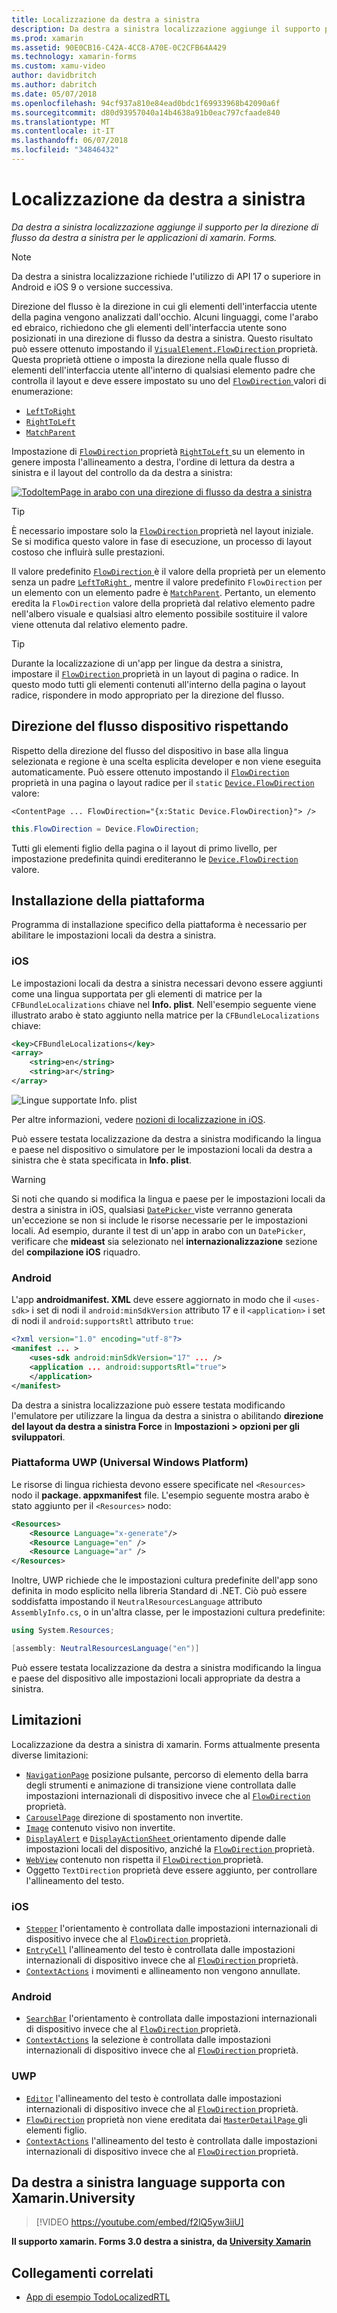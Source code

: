 ```yaml
---
title: Localizzazione da destra a sinistra
description: Da destra a sinistra localizzazione aggiunge il supporto per la direzione di flusso da destra a sinistra per le applicazioni di xamarin. Forms.
ms.prod: xamarin
ms.assetid: 90E0CB16-C42A-4CC8-A70E-0C2CFB64A429
ms.technology: xamarin-forms
ms.custom: xamu-video
author: davidbritch
ms.author: dabritch
ms.date: 05/07/2018
ms.openlocfilehash: 94cf937a810e84ead0bdc1f69933968b42090a6f
ms.sourcegitcommit: d80d93957040a14b4638a91b0eac797cfaade840
ms.translationtype: MT
ms.contentlocale: it-IT
ms.lasthandoff: 06/07/2018
ms.locfileid: "34846432"
---
```

# <a name="right-to-left-localization"></a>Localizzazione da destra a sinistra

_Da destra a sinistra localizzazione aggiunge il supporto per la direzione di flusso da destra a sinistra per le applicazioni di xamarin. Forms._

> [!NOTE]
> Da destra a sinistra localizzazione richiede l'utilizzo di API 17 o superiore in Android e iOS 9 o versione successiva.

Direzione del flusso è la direzione in cui gli elementi dell'interfaccia utente della pagina vengono analizzati dall'occhio. Alcuni linguaggi, come l'arabo ed ebraico, richiedono che gli elementi dell'interfaccia utente sono posizionati in una direzione di flusso da destra a sinistra. Questo risultato può essere ottenuto impostando il [ `VisualElement.FlowDirection` ](xref:Xamarin.Forms.VisualElement.FlowDirection) proprietà. Questa proprietà ottiene o imposta la direzione nella quale flusso di elementi dell'interfaccia utente all'interno di qualsiasi elemento padre che controlla il layout e deve essere impostato su uno del [ `FlowDirection` ](xref:Xamarin.Forms.FlowDirection) valori di enumerazione:

- [`LeftToRight`](xref:Xamarin.Forms.FlowDirection.LeftToRight)
- [`RightToLeft`](xref:Xamarin.Forms.FlowDirection.RightToLeft)
- [`MatchParent`](xref:Xamarin.Forms.FlowDirection.MatchParent)

Impostazione di [ `FlowDirection` ](xref:Xamarin.Forms.VisualElement.FlowDirection) proprietà [ `RightToLeft` ](xref:Xamarin.Forms.FlowDirection.RightToLeft) su un elemento in genere imposta l'allineamento a destra, l'ordine di lettura da destra a sinistra e il layout del controllo da da destra a sinistra:

[![TodoItemPage in arabo con una direzione di flusso da destra a sinistra](rtl-images/TodoItemPage-Arabic.png "TodoItemPage in arabo con una direzione di flusso da destra a sinistra")](rtl-images/TodoItemPage-Arabic-Large.png#lightbox "TodoItemPage in arabo con una direzione di flusso da destra a sinistra")

> [!TIP]
> È necessario impostare solo la [ `FlowDirection` ](xref:Xamarin.Forms.VisualElement.FlowDirection) proprietà nel layout iniziale. Se si modifica questo valore in fase di esecuzione, un processo di layout costoso che influirà sulle prestazioni.

Il valore predefinito [ `FlowDirection` ](xref:Xamarin.Forms.VisualElement.FlowDirection) è il valore della proprietà per un elemento senza un padre [ `LeftToRight` ](xref:Xamarin.Forms.FlowDirection.LeftToRight), mentre il valore predefinito `FlowDirection` per un elemento con un elemento padre è [ `MatchParent`](xref:Xamarin.Forms.FlowDirection.MatchParent). Pertanto, un elemento eredita la `FlowDirection` valore della proprietà dal relativo elemento padre nell'albero visuale e qualsiasi altro elemento possibile sostituire il valore viene ottenuta dal relativo elemento padre.

> [!TIP]
> Durante la localizzazione di un'app per lingue da destra a sinistra, impostare il [ `FlowDirection` ](xref:Xamarin.Forms.VisualElement.FlowDirection) proprietà in un layout di pagina o radice. In questo modo tutti gli elementi contenuti all'interno della pagina o layout radice, rispondere in modo appropriato per la direzione del flusso.

## <a name="respecting-device-flow-direction"></a>Direzione del flusso dispositivo rispettando

Rispetto della direzione del flusso del dispositivo in base alla lingua selezionata e regione è una scelta esplicita developer e non viene eseguita automaticamente. Può essere ottenuto impostando il [ `FlowDirection` ](xref:Xamarin.Forms.VisualElement.FlowDirection) proprietà in una pagina o layout radice per il `static` [ `Device.FlowDirection` ](xref:Xamarin.Forms.Device.FlowDirection) valore:

```xaml
<ContentPage ... FlowDirection="{x:Static Device.FlowDirection}"> />
```

```csharp
this.FlowDirection = Device.FlowDirection;
```

Tutti gli elementi figlio della pagina o il layout di primo livello, per impostazione predefinita quindi erediteranno le [ `Device.FlowDirection` ](xref:Xamarin.Forms.Device.FlowDirection) valore.

## <a name="platform-setup"></a>Installazione della piattaforma

Programma di installazione specifico della piattaforma è necessario per abilitare le impostazioni locali da destra a sinistra.

### <a name="ios"></a>iOS

Le impostazioni locali da destra a sinistra necessari devono essere aggiunti come una lingua supportata per gli elementi di matrice per la `CFBundleLocalizations` chiave nel **Info. plist**. Nell'esempio seguente viene illustrato arabo è stato aggiunto nella matrice per la `CFBundleLocalizations` chiave:

```xml
<key>CFBundleLocalizations</key>
<array>
    <string>en</string>
    <string>ar</string>
</array>
```

![Lingue supportate Info. plist](rtl-images/ios-locales.png "Info. plist le lingue supportate")

Per altre informazioni, vedere [nozioni di localizzazione in iOS](https://docs.microsoft.com/en-gb/xamarin/ios/app-fundamentals/localization/#localization-basics-in-ios).

Può essere testata localizzazione da destra a sinistra modificando la lingua e paese nel dispositivo o simulatore per le impostazioni locali da destra a sinistra che è stata specificata in **Info. plist**.

> [!WARNING]
> Si noti che quando si modifica la lingua e paese per le impostazioni locali da destra a sinistra in iOS, qualsiasi [ `DatePicker` ](xref:Xamarin.Forms.DatePicker) viste verranno generata un'eccezione se non si include le risorse necessarie per le impostazioni locali. Ad esempio, durante il test di un'app in arabo con un `DatePicker`, verificare che **mideast** sia selezionato nel **internazionalizzazione** sezione del **compilazione iOS** riquadro.

### <a name="android"></a>Android

L'app **androidmanifest. XML** deve essere aggiornato in modo che il `<uses-sdk>` i set di nodi il `android:minSdkVersion` attributo 17 e il `<application>` i set di nodi il `android:supportsRtl` attributo `true`:

```xml
<?xml version="1.0" encoding="utf-8"?>
<manifest ... >
    <uses-sdk android:minSdkVersion="17" ... />
    <application ... android:supportsRtl="true">
    </application>
</manifest>
```

Da destra a sinistra localizzazione può essere testata modificando l'emulatore per utilizzare la lingua da destra a sinistra o abilitando **direzione del layout da destra a sinistra Force** in **Impostazioni > opzioni per gli sviluppatori**.

### <a name="universal-windows-platform-uwp"></a>Piattaforma UWP (Universal Windows Platform)

Le risorse di lingua richiesta devono essere specificate nel `<Resources>` nodo il **package. appxmanifest** file. L'esempio seguente mostra arabo è stato aggiunto per il `<Resources>` nodo:

```xml
<Resources>
    <Resource Language="x-generate"/>
    <Resource Language="en" />
    <Resource Language="ar" />
</Resources>
```

Inoltre, UWP richiede che le impostazioni cultura predefinite dell'app sono definita in modo esplicito nella libreria Standard di .NET. Ciò può essere soddisfatta impostando il `NeutralResourcesLanguage` attributo `AssemblyInfo.cs`, o in un'altra classe, per le impostazioni cultura predefinite:

```csharp
using System.Resources;

[assembly: NeutralResourcesLanguage("en")]
```

Può essere testata localizzazione da destra a sinistra modificando la lingua e paese del dispositivo alle impostazioni locali appropriate da destra a sinistra.

## <a name="limitations"></a>Limitazioni

Localizzazione da destra a sinistra di xamarin. Forms attualmente presenta diverse limitazioni:

- [`NavigationPage`](xref:Xamarin.Forms.NavigationPage) posizione pulsante, percorso di elemento della barra degli strumenti e animazione di transizione viene controllata dalle impostazioni internazionali di dispositivo invece che al [ `FlowDirection` ](xref:Xamarin.Forms.VisualElement.FlowDirection) proprietà.
- [`CarouselPage`](xref:Xamarin.Forms.CarouselPage) direzione di spostamento non invertite.
- [`Image`](xref:Xamarin.Forms.Image) contenuto visivo non invertite.
- [`DisplayAlert`](https://developer.xamarin.com/api/member/Xamarin.Forms.Page.DisplayAlert/p/System.String/System.String/System.String/) e [ `DisplayActionSheet` ](https://developer.xamarin.com/api/member/Xamarin.Forms.Page.DisplayActionSheet/p/System.String/System.String/System.String/System.String[]/) orientamento dipende dalle impostazioni locali del dispositivo, anziché la [ `FlowDirection` ](xref:Xamarin.Forms.VisualElement.FlowDirection) proprietà.
- [`WebView`](xref:Xamarin.Forms.WebView) contenuto non rispetta il [ `FlowDirection` ](xref:Xamarin.Forms.VisualElement.FlowDirection) proprietà.
- Oggetto `TextDirection` proprietà deve essere aggiunto, per controllare l'allineamento del testo.

### <a name="ios"></a>iOS

- [`Stepper`](xref:Xamarin.Forms.Stepper) l'orientamento è controllata dalle impostazioni internazionali di dispositivo invece che al [ `FlowDirection` ](xref:Xamarin.Forms.VisualElement.FlowDirection) proprietà.
- [`EntryCell`](xref:Xamarin.Forms.EntryCell) l'allineamento del testo è controllata dalle impostazioni internazionali di dispositivo invece che al [ `FlowDirection` ](xref:Xamarin.Forms.VisualElement.FlowDirection) proprietà.
- [`ContextActions`](xref:Xamarin.Forms.Cell.ContextActions) i movimenti e allineamento non vengono annullate.

### <a name="android"></a>Android

- [`SearchBar`](xref:Xamarin.Forms.SearchBar) l'orientamento è controllata dalle impostazioni internazionali di dispositivo invece che al [ `FlowDirection` ](xref:Xamarin.Forms.VisualElement.FlowDirection) proprietà.
- [`ContextActions`](xref:Xamarin.Forms.Cell.ContextActions) la selezione è controllata dalle impostazioni internazionali di dispositivo invece che al [ `FlowDirection` ](xref:Xamarin.Forms.VisualElement.FlowDirection) proprietà.

### <a name="uwp"></a>UWP

- [`Editor`](xref:Xamarin.Forms.Editor) l'allineamento del testo è controllata dalle impostazioni internazionali di dispositivo invece che al [ `FlowDirection` ](xref:Xamarin.Forms.VisualElement.FlowDirection) proprietà.
- [`FlowDirection`](xref:Xamarin.Forms.VisualElement.FlowDirection) proprietà non viene ereditata dai [ `MasterDetailPage` ](xref:Xamarin.Forms.MasterDetailPage) gli elementi figlio.
- [`ContextActions`](xref:Xamarin.Forms.Cell.ContextActions) l'allineamento del testo è controllata dalle impostazioni internazionali di dispositivo invece che al [ `FlowDirection` ](xref:Xamarin.Forms.VisualElement.FlowDirection) proprietà.

## <a name="right-to-left-language-support-with-xamarinuniversity"></a>Da destra a sinistra language supporta con Xamarin.University

> [!VIDEO https://youtube.com/embed/f2lQ5yw3iiU]

**Il supporto xamarin. Forms 3.0 destra a sinistra, da [University Xamarin](https://university.xamarin.com/)**

## <a name="related-links"></a>Collegamenti correlati

- [App di esempio TodoLocalizedRTL](https://developer.xamarin.com/samples/xamarin-forms/TodoLocalizedRTL/)
